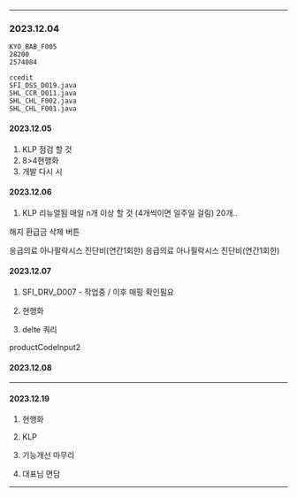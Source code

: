 
---

### 2023.12.04

	KYO_BAB_F005
	28200
	2574084

	ccedit
	SFI_DSS_D019.java 
	SHL_CCR_D011.java
	SHL_CHL_F002.java
	SHL_CHL_F001.java

#### 2023.12.05
1. KLP 점검 할 것
2. 8>4현행화
3. 개발 다시 시

#### 2023.12.06
1. KLP 리뉴얼됨 매일 n개 이상 할 것 (4개씩이면 일주일 걸림) 20개..


해지 환급금 삭제 버튼

응급의료 아나팔락시스 진단비(연간1회한)
응급의료 아나필락시스 진단비(연간1회한)


#### 2023.12.07
1. SFI_DRV_D007 - 작업중 / 이후 매핑 확인필요

2. 현행화 

3. delte 쿼리

productCodeInput2


#### 2023.12.08


---
#### 2023.12.19

01. 현행화

02. KLP

03. 기능개선 마무리

04. 대표님 면담

---